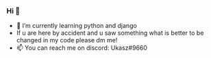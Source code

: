### Hi 👋
- 🌱 I’m currently learning python and django
- If u are here by accident and u saw something what is better to be changed in my code please dm me! 
- 📫 You can reach me on discord: Ukasz#9660
<!--
**lukaszs03/lukaszs03** is a ✨ _special_ ✨ repository because its `README.md` (this file) appears on your GitHub profile.

Here are some ideas to get you started:

- 🔭 I’m currently working on ...
- 🌱 I’m currently learning python
- 👯 I’m looking to collaborate on ...
- 🤔 I’m looking for help with ...
- 💬 Ask me about ...
- 📫 You can reach me on discord: Ukasz#9660
- 😄 Pronouns: ...
- ⚡ Fun fact: ...
-->
